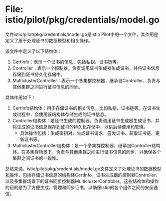 # File: istio/pilot/pkg/credentials/model.go

文件istio/pilot/pkg/credentials/model.go是Istio Pilot中的一个文件，其作用是定义了用于处理证书的数据模型和相关操作。

该文件中定义了以下结构体：
1. CertInfo：表示一个证书的信息，包括私钥、证书链等。
2. Controller：表示一个控制器，负责调用证书生成器生成证书，并将证书信息存储到证书持久化存储中。
3. MulticlusterController：表示一个多集群控制器，继承自Controller，负责与其他集群之间进行证书信息的同步。

具体作用如下：
1. CertInfo结构体：用于存储证书的相关信息，比如私钥、证书链等。在证书生成过程中，会使用该结构体存储生成的证书信息。
2. Controller结构体：是证书生成的控制器，负责调用证书生成器生成证书，并将生成的证书信息保存到证书的持久化存储中，以供后续使用和管理。
   - 具体操作包括：生成密钥对、生成证书请求、签发证书、获取证书链、更新证书等。
3. MulticlusterController结构体：是一个多集群控制器，继承自Controller结构体。在多集群场景下，负责与其他集群之间进行证书信息的同步，以确保各个集群之间证书的一致性。

总结来说，istio/pilot/pkg/credentials/model.go文件定义了处理证书的数据模型和操作，包括存储证书信息的结构体CertInfo，证书生成器的控制器Controller，以及多集群场景下的证书同步控制器MulticlusterController。这些结构体和操作的目的是为了方便生成、管理和同步证书，以确保Istio的各个组件之间的安全通信。

